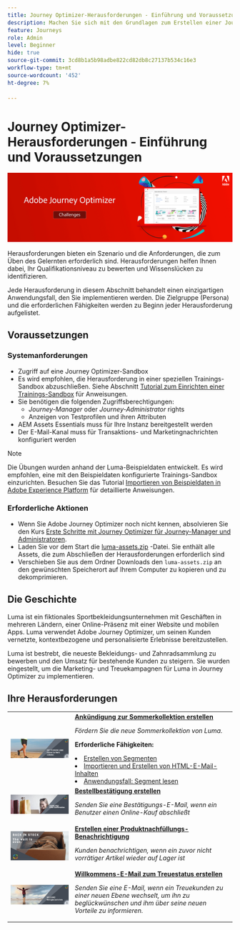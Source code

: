 ```yaml
---
title: Journey Optimizer-Herausforderungen - Einführung und Voraussetzungen
description: Machen Sie sich mit den Grundlagen zum Erstellen einer Journey in der Journey-Arbeitsfläche vertraut.
feature: Journeys
role: Admin
level: Beginner
hide: true
source-git-commit: 3cd8b1a5b98adbe822cd82db8c27137b534c16e3
workflow-type: tm+mt
source-wordcount: '452'
ht-degree: 7%

---
```



# Journey Optimizer-Herausforderungen - Einführung und Voraussetzungen

![AJO Challenges-Banner](./assets/ajo-banner-challenges.png)

Herausforderungen bieten ein Szenario und die Anforderungen, die zum Üben des Gelernten erforderlich sind. Herausforderungen helfen Ihnen dabei, Ihr Qualifikationsniveau zu bewerten und Wissenslücken zu identifizieren.

Jede Herausforderung in diesem Abschnitt behandelt einen einzigartigen Anwendungsfall, den Sie implementieren werden. Die Zielgruppe (Persona) und die erforderlichen Fähigkeiten werden zu Beginn jeder Herausforderung aufgelistet.

## Voraussetzungen

### Systemanforderungen

* Zugriff auf eine Journey Optimizer-Sandbox
* Es wird empfohlen, die Herausforderung in einer speziellen Trainings-Sandbox abzuschließen. Siehe Abschnitt [Tutorial zum Einrichten einer Trainings-Sandbox](https://experienceleague.adobe.com//docs/journey-optimizer-learn/configure-a-training-sandbox/introduction-and-prerequisites.html) für Anweisungen.
* Sie benötigen die folgenden Zugriffsberechtigungen:
   * *Journey-Manager* oder *Journey-Administrator* rights
   * Anzeigen von Testprofilen und ihren Attributen
* AEM Assets Essentials muss für Ihre Instanz bereitgestellt werden
* Der E-Mail-Kanal muss für Transaktions- und Marketingnachrichten konfiguriert werden

>[!NOTE]
> Die Übungen wurden anhand der Luma-Beispieldaten entwickelt. Es wird empfohlen, eine mit den Beispieldaten konfigurierte Trainings-Sandbox einzurichten. Besuchen Sie das Tutorial [Importieren von Beispieldaten in Adobe Experience Platform](https://experienceleague.adobe.com/docs/platform-learn/tutorials/import-sample-data.html?lang=en) für detaillierte Anweisungen.

### Erforderliche Aktionen

* Wenn Sie Adobe Journey Optimizer noch nicht kennen, absolvieren Sie den Kurs [Erste Schritte mit Journey Optimizer für Journey-Manager und Administratoren](https://experienceleague.adobe.com/?recommended=JourneyOptimizer-U-1-2021.1&amp;lang=de).
* Laden Sie vor dem Start die [luma-assets.zip](/help/challenges/assets/email-assets/luma-assets.zip) -Datei. Sie enthält alle Assets, die zum Abschließen der Herausforderungen erforderlich sind
* Verschieben Sie aus dem Ordner Downloads den `luma-assets.zip` an den gewünschten Speicherort auf Ihrem Computer zu kopieren und zu dekomprimieren.

## Die Geschichte

Luma ist ein fiktionales Sportbekleidungsunternehmen mit Geschäften in mehreren Ländern, einer Online-Präsenz mit einer Website und mobilen Apps. Luma verwendet Adobe Journey Optimizer, um seinen Kunden vernetzte, kontextbezogene und personalisierte Erlebnisse bereitzustellen.

Luma ist bestrebt, die neueste Bekleidungs- und Zahnradsammlung zu bewerben und den Umsatz für bestehende Kunden zu steigern. Sie wurden eingestellt, um die Marketing- und Treuekampagnen für Luma in Journey Optimizer zu implementieren.

## Ihre Herausforderungen

<table>
<tr>
<td>
 <div>
      <a href="summer-collection-announcement-challenge.md">
        <img alt="Bild für Ankündigung zur Sommerkollektion" src="./assets/email-assets/luma-transactional-onboarding-3.png"/>
      </a>
      </div>
  </td>
  <td>
   <a href="summer-collection-announcement-challenge.md">
    <strong>Ankündigung zur Sommerkollektion erstellen </strong>
    </a>
      <p>
      <em>Fördern Sie die neue Sommerkollektion von Luma. </em>
      <p>
      <b>Erforderliche Fähigkeiten:</b>
      <li><a href="https://experienceleague.adobe.com/docs/journey-optimizer-learn/tutorials/profiles-segments-subscriptions/create-segments.html"> Erstellen von Segmenten</li>
      <li><a href="https://experienceleague.adobe.com/docs/journey-optimizer-learn/tutorials/create-messages/create-emails/import-and-author-html-email-content.html">Importieren und Erstellen von HTML-E-Mail-Inhalten</li>
      <li><a href="https://experienceleague.adobe.com/docs/journey-optimizer-learn/tutorials/create-journeys/use-case-read-segment.html">Anwendungsfall: Segment lesen</li>
  </td>
  </tr>
  <tr>
  <td>
  <div>
    <a href="order-confirmation-challenge.md">
      <img alt="Luma Email" src="./assets/email-assets/luma-transactional-order-confirmation.png"/>
    </a>
  </td>
  <td>
      <a href="order-confirmation-challenge.md">
    <strong>Bestellbestätigung erstellen</strong>
    </a>
    <div>
    <p>
    <em>Senden Sie eine Bestätigungs-E-Mail, wenn ein Benutzer einen Online-Kauf abschließt
    </em>
    <p>
  </td>
  </tr>
  <tr>
    <td>
    <div>
    <a href="product-replenishment-challenge.md">
      <img alt="Website „Luma“" src="./assets/email-assets/luma-ProductReplenishment.png"/>
    </a>
    </div>
    <td>
    <div >
      <a href="product-replenishment-challenge.md">
    <strong>Erstellen einer Produktnachfüllungs-Benachrichtigung </strong>
    </a>
    </div>
    <p>
    <em>Kunden benachrichtigen, wenn ein zuvor nicht vorrätiger Artikel wieder auf Lager ist</em>
    <p>
  </td>
  </tr>
  <tr>
    <td>
    <div>
    <a href="loyalty-status-welcome-email-challenge.md">
      <img alt="Willkommen" src="./assets/email-assets/luma-transactional-onboarding-1.png"/>
    </a>
    </div>
    <td>
    <div >
      <a href="loyalty-status-welcome-email-challenge.md">
    <strong>Willkommens-E-Mail zum Treuestatus erstellen </strong>
    </a>
    </div>
    <p>
    <em>Senden Sie eine E-Mail, wenn ein Treuekunden zu einer neuen Ebene wechselt, um ihn zu beglückwünschen und ihm über seine neuen Vorteile zu informieren.</em>
    <p>
  </td>
  </tr>
</table>
